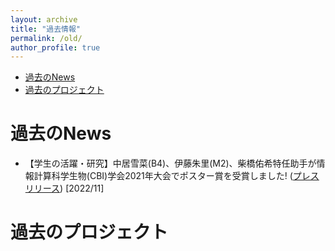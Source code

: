 ```yaml
---
layout: archive
title: "過去情報"
permalink: /old/
author_profile: true
---
```


- [過去のNews](#過去のNews)
- [過去のプロジェクト](#過去のプロジェクト)

# 過去のNews

- 【学生の活躍・研究】中居雪菜(B4)、伊藤朱里(M2)、柴橋佑希特任助手が情報計算科学生物(CBI)学会2021年大会でポスター賞を受賞しました! ([プレスリリース](http://www.tsurumi.yokohama-cu.ac.jp/news/20211126_ito_nakai_shibahashi.html)) [2022/11]

# 過去のプロジェクト


